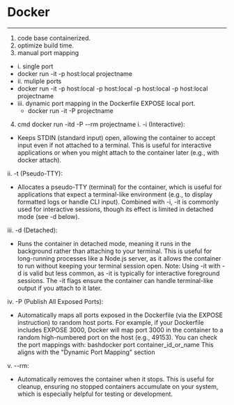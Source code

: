 # Docker

---

1. code base containerized.
2. optimize build time.
3. manual port mapping

- i. single port
- docker run -it -p host:local projectname
- ii. muliple ports
- docker run -it -p host:local -p host:local -p host:local -p host:local projectname
- iii. dynamic port mapping
  in the Dockerfile EXPOSE local port.
  - docker run -it -P projectname

4. cmd docker run -itd -P --rm projectname
   i. -i (Interactive):

- Keeps STDIN (standard input) open, allowing the container to accept input even if not attached to a terminal.
  This is useful for interactive applications or when you might attach to the container later (e.g., with docker attach).

ii. -t (Pseudo-TTY):

- Allocates a pseudo-TTY (terminal) for the container, which is useful for applications that expect a terminal-like environment (e.g., to display formatted logs or handle CLI input).
  Combined with -i, -it is commonly used for interactive sessions, though its effect is limited in detached mode (see -d below).

iii. -d (Detached):

- Runs the container in detached mode, meaning it runs in the background rather than attaching to your terminal.
  This is useful for long-running processes like a Node.js server, as it allows the container to run without keeping your terminal session open.
  Note: Using -it with -d is valid but less common, as -it is typically for interactive foreground sessions. The -it flags ensure the container can handle terminal-like output if you attach to it later.

iv. -P (Publish All Exposed Ports):

- Automatically maps all ports exposed in the Dockerfile (via the EXPOSE instruction) to random host ports.
  For example, if your Dockerfile includes EXPOSE 3000, Docker will map port 3000 in the container to a random high-numbered port on the host (e.g., 49153).
  You can check the port mappings with:
  bashdocker port container_id_or_name
  This aligns with the "Dynamic Port Mapping" section

v. --rm:

- Automatically removes the container when it stops.
  This is useful for cleanup, ensuring no stopped containers accumulate on your system, which is especially helpful for testing or development.
